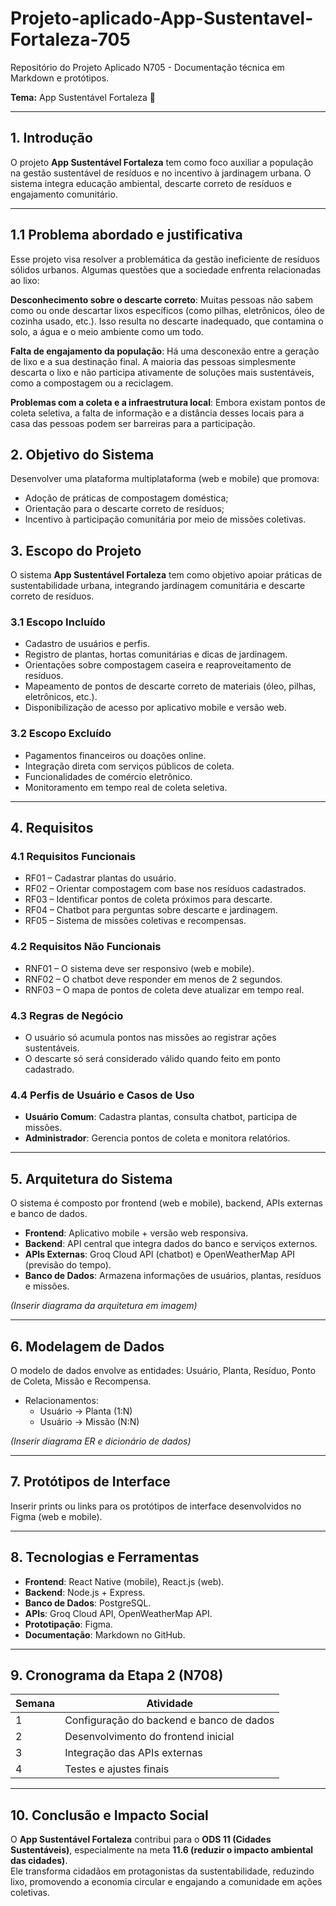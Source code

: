 # Projeto-aplicado-App-Sustentavel-Fortaleza-705
Repositório do Projeto Aplicado N705 - Documentação técnica em Markdown e protótipos.

**Tema:** App Sustentável Fortaleza 🌱

---

## 1. Introdução
O projeto **App Sustentável Fortaleza** tem como foco auxiliar a população na gestão sustentável de resíduos e no incentivo à jardinagem urbana. O sistema integra educação ambiental, descarte correto de resíduos e engajamento comunitário.

---

## 1.1 Problema abordado e justificativa
Esse projeto visa resolver a problemática da gestão ineficiente de resíduos sólidos urbanos. Algumas questões que a sociedade enfrenta relacionadas ao lixo: 

**Desconhecimento sobre o descarte correto**: Muitas pessoas não sabem como ou onde descartar lixos específicos (como pilhas, eletrônicos, óleo de cozinha usado, etc.). Isso resulta no descarte inadequado, que contamina o solo, a água e o meio ambiente como um todo.

**Falta de engajamento da população**: Há uma desconexão entre a geração de lixo e a sua destinação final. A maioria das pessoas simplesmente descarta o lixo e não participa ativamente de soluções mais sustentáveis, como a compostagem ou a reciclagem.

**Problemas com a coleta e a infraestrutura local**: Embora existam pontos de coleta seletiva, a falta de informação e a distância desses locais para a casa das pessoas podem ser barreiras para a participação.

## 2. Objetivo do Sistema
Desenvolver uma plataforma multiplataforma (web e mobile) que promova:
- Adoção de práticas de compostagem doméstica;
- Orientação para o descarte correto de resíduos;
- Incentivo à participação comunitária por meio de missões coletivas.

## 3. Escopo do Projeto

O sistema **App Sustentável Fortaleza** tem como objetivo apoiar práticas de sustentabilidade urbana, integrando jardinagem comunitária e descarte correto de resíduos.  

### 3.1 Escopo Incluído
- Cadastro de usuários e perfis.  
- Registro de plantas, hortas comunitárias e dicas de jardinagem.  
- Orientações sobre compostagem caseira e reaproveitamento de resíduos.  
- Mapeamento de pontos de descarte correto de materiais (óleo, pilhas, eletrônicos, etc.).  
- Disponibilização de acesso por aplicativo mobile e versão web.  

### 3.2 Escopo Excluído
- Pagamentos financeiros ou doações online.  
- Integração direta com serviços públicos de coleta.  
- Funcionalidades de comércio eletrônico.  
- Monitoramento em tempo real de coleta seletiva.  

---

## 4. Requisitos

### 4.1 Requisitos Funcionais
- RF01 – Cadastrar plantas do usuário.  
- RF02 – Orientar compostagem com base nos resíduos cadastrados.  
- RF03 – Identificar pontos de coleta próximos para descarte.  
- RF04 – Chatbot para perguntas sobre descarte e jardinagem.  
- RF05 – Sistema de missões coletivas e recompensas.  

### 4.2 Requisitos Não Funcionais
- RNF01 – O sistema deve ser responsivo (web e mobile).  
- RNF02 – O chatbot deve responder em menos de 2 segundos.  
- RNF03 – O mapa de pontos de coleta deve atualizar em tempo real.  

### 4.3 Regras de Negócio
- O usuário só acumula pontos nas missões ao registrar ações sustentáveis.  
- O descarte só será considerado válido quando feito em ponto cadastrado.  

### 4.4 Perfis de Usuário e Casos de Uso
- **Usuário Comum**: Cadastra plantas, consulta chatbot, participa de missões.  
- **Administrador**: Gerencia pontos de coleta e monitora relatórios.  

---

## 5. Arquitetura do Sistema
O sistema é composto por frontend (web e mobile), backend, APIs externas e banco de dados.

- **Frontend**: Aplicativo mobile + versão web responsiva.  
- **Backend**: API central que integra dados do banco e serviços externos.  
- **APIs Externas**: Groq Cloud API (chatbot) e OpenWeatherMap API (previsão do tempo).  
- **Banco de Dados**: Armazena informações de usuários, plantas, resíduos e missões.  

*(Inserir diagrama da arquitetura em imagem)*

---

## 6. Modelagem de Dados
O modelo de dados envolve as entidades: Usuário, Planta, Resíduo, Ponto de Coleta, Missão e Recompensa.  

- Relacionamentos:  
  - Usuário → Planta (1:N)  
  - Usuário → Missão (N:N)  

*(Inserir diagrama ER e dicionário de dados)*

---

## 7. Protótipos de Interface
Inserir prints ou links para os protótipos de interface desenvolvidos no Figma (web e mobile).

---

## 8. Tecnologias e Ferramentas
- **Frontend**: React Native (mobile), React.js (web).  
- **Backend**: Node.js + Express.  
- **Banco de Dados**: PostgreSQL.  
- **APIs**: Groq Cloud API, OpenWeatherMap API.  
- **Prototipação**: Figma.  
- **Documentação**: Markdown no GitHub.  

---

## 9. Cronograma da Etapa 2 (N708)

| Semana | Atividade |
|--------|------------|
| 1 | Configuração do backend e banco de dados |
| 2 | Desenvolvimento do frontend inicial |
| 3 | Integração das APIs externas |
| 4 | Testes e ajustes finais |

---

## 10. Conclusão e Impacto Social
O **App Sustentável Fortaleza** contribui para o **ODS 11 (Cidades Sustentáveis)**, especialmente na meta **11.6 (reduzir o impacto ambiental das cidades)**.  
Ele transforma cidadãos em protagonistas da sustentabilidade, reduzindo lixo, promovendo a economia circular e engajando a comunidade em ações coletivas.

